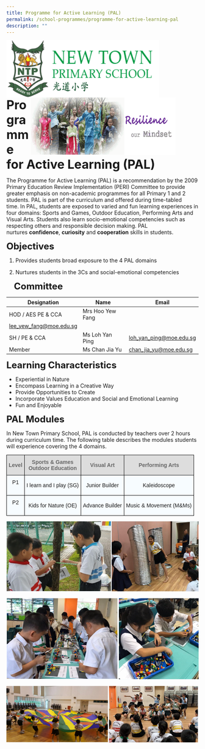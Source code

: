 ```yaml
---
title: Programme for Active Learning (PAL)
permalink: /school-programmes/programme-for-active-learning-pal
description: ""
---
```

<img src="/images/logosub.png" style="width:400px;height:150px;margin-left:0px;" align = "left">

<img src="/images/Header%20GIF.gif" style="width:380px;height:150px;margin-right:60px;" align = "right">
<br><br><br><br><br><br>

**<font size=6>Programme for Active Learning (PAL)</font>**

The Programme for Active Learning (PAL) is a recommendation by the 2009 Primary Education Review Implementation (PERI) Committee to provide greater emphasis on non-academic programmes for all Primary 1 and 2 students. PAL is part of the curriculum and offered during time-tabled time. In PAL, students are exposed to varied and fun learning experiences in four domains: Sports and Games, Outdoor Education, Performing Arts and Visual Arts. Students also learn socio-emotional competencies such as respecting others and responsible decision making. PAL nurtures **confidence**, **curiosity** and **cooperation** skills in students.

  
**<font size=5>Objectives</font>**

1. Provides students broad exposure to the 4 PAL domains  

2. Nurtures students in the 3Cs and social-emotional competencies 

  

    
**<font size=5>Committee</font>**

| Designation | Name | Email |
| --- | --- | --- |
| HOD / AES PE & CCA | Mrs Hoo Yew Fang  
 | [lee\_yew\_fang@moe.edu.sg](mailto:lee_yew_fang@moe.edu.sg) |
| SH / PE & CCA | Ms Loh Yan Ping | [loh\_yan\_ping@moe.edu.sg](mailto:loh_yan_ping@moe.edu.sg) |
| Member | Ms Chan Jia Yu | [chan\_jia\_yu@moe.edu.sg](mailto:chan_jia_yu@moe.edu.sg) |

  
  
**<font size=5>Learning Characteristics</font>**

*   Experiential in Nature
*   Encompass Learning in a Creative Way
*   Provide Opportunities to Create
*   Incorporate Values Education and Social and Emotional Learning
*   Fun and Enjoyable

  
**<font size=5>PAL Modules</font>**

In New Town Primary School, PAL is conducted by teachers over 2 hours during curriculum time. The following table describes the modules students will experience covering the 4 domains.

<table style="border-collapse:collapse;border-spacing:0" class="tg"><thead><tr><th style="background-color:#DDD;border-color:black;border-style:solid;border-width:1px;color:#666;font-family:Arial, sans-serif;font-size:14px;font-weight:bold;overflow:hidden;padding:10px 5px;text-align:center;vertical-align:middle;word-break:normal"><span style="color:#666;background-color:#DDD">Level</span></th><th style="background-color:#DDD;border-color:black;border-style:solid;border-width:1px;color:#666;font-family:Arial, sans-serif;font-size:14px;font-weight:bold;overflow:hidden;padding:10px 5px;text-align:center;vertical-align:middle;word-break:normal"><span style="color:#666;background-color:#DDD">Sports &amp; Games</span><br><span style="color:#666;background-color:#DDD">Outdoor Education</span></th><th style="background-color:#DDD;border-color:black;border-style:solid;border-width:1px;color:#666;font-family:Arial, sans-serif;font-size:14px;font-weight:bold;overflow:hidden;padding:10px 5px;text-align:center;vertical-align:middle;word-break:normal"><span style="color:#666;background-color:#DDD">Visual Art</span></th><th style="background-color:#DDD;border-color:black;border-style:solid;border-width:1px;color:#666;font-family:Arial, sans-serif;font-size:14px;font-weight:bold;overflow:hidden;padding:10px 5px;text-align:center;vertical-align:middle;word-break:normal"><span style="color:#666;background-color:#DDD">Performing Arts</span></th></tr></thead><tbody><tr><td style="background-color:#F7FCFF;border-color:black;border-style:solid;border-width:1px;font-family:Arial, sans-serif;font-size:14px;overflow:hidden;padding:10px 5px;text-align:center;vertical-align:top;word-break:normal">P1<br><br></td><td style="background-color:#F7FCFF;border-color:black;border-style:solid;border-width:1px;font-family:Arial, sans-serif;font-size:14px;overflow:hidden;padding:10px 5px;text-align:center;vertical-align:middle;word-break:normal">I learn and I play (SG)<br></td><td style="background-color:#F7FCFF;border-color:black;border-style:solid;border-width:1px;font-family:Arial, sans-serif;font-size:14px;overflow:hidden;padding:10px 5px;text-align:center;vertical-align:middle;word-break:normal">Junior Builder<br></td><td style="background-color:#F7FCFF;border-color:black;border-style:solid;border-width:1px;font-family:Arial, sans-serif;font-size:14px;overflow:hidden;padding:10px 5px;text-align:center;vertical-align:middle;word-break:normal">Kaleidoscope<br></td></tr><tr><td style="background-color:#F7FCFF;border-color:black;border-style:solid;border-width:1px;font-family:Arial, sans-serif;font-size:14px;overflow:hidden;padding:10px 5px;text-align:center;vertical-align:top;word-break:normal">P2<br><br></td><td style="background-color:#F7FCFF;border-color:black;border-style:solid;border-width:1px;font-family:Arial, sans-serif;font-size:14px;overflow:hidden;padding:10px 5px;text-align:center;vertical-align:middle;word-break:normal">Kids for Nature (OE)<br></td><td style="background-color:#F7FCFF;border-color:black;border-style:solid;border-width:1px;font-family:Arial, sans-serif;font-size:14px;overflow:hidden;padding:10px 5px;text-align:center;vertical-align:middle;word-break:normal">Advance Builder<br></td><td style="background-color:#F7FCFF;border-color:black;border-style:solid;border-width:1px;font-family:Arial, sans-serif;font-size:14px;overflow:hidden;padding:10px 5px;text-align:center;vertical-align:middle;word-break:normal">Music &amp; Movement (M&amp;Ms)</td></tr></tbody></table>

![](/images/School%20Programmes/PAL%201.png)

![](/images/School%20Programmes/PAL%202.png)

![](/images/School%20Programmes/PAL%203.png)